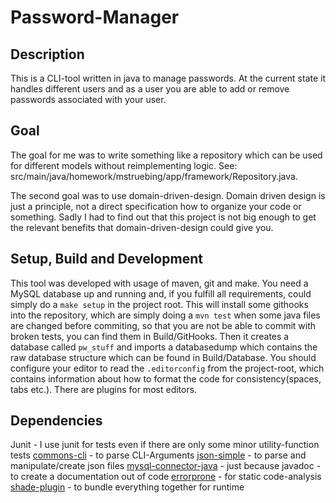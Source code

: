 # Password-Manager

## Description
This is a CLI-tool written in java to manage passwords.
At the current state it handles different users and as a user you are able
to add or remove passwords associated with your user.

## Goal
The goal for me was to write something like a repository which can be used
for different models without reimplementing logic.
See: src/main/java/homework/mstruebing/app/framework/Repository.java.

The second goal was to use domain-driven-design.
Domain driven design is just a principle, not a direct specification how to organize
your code or something. Sadly I had to find out that this project is not big enough
to get the relevant benefits that domain-driven-design could give you.

## Setup, Build and Development
This tool was developed with usage of maven, git and make.
You need a MySQL database up and running and, if you fulfill
all requirements, could simply do a `make setup` in the project
root. This will install some githooks into the repository,
which are simply doing a `mvn test` when some java files are
changed before commiting, so that you are not be able
to commit with broken tests, you can find them in Build/GitHooks.
Then it creates a database called `pw_stuff` and imports a databasedump which
contains the raw database structure which can be found in Build/Database.
You should configure your editor to read the `.editorconfig`
from the project-root, which contains information about how to
format the code for consistency(spaces, tabs etc.). There are plugins for most editors.

## Dependencies
Junit - I use junit for tests even if there are only some minor utility-function tests
[commons-cli](https://commons.apache.org/proper/commons-cli/) - to parse CLI-Arguments
[json-simple](https://code.google.com/archive/p/json-simple/) - to parse and manipulate/create json files
[mysql-connector-java](https://mvnrepository.com/artifact/mysql/mysql-connector-java) - just because
javadoc - to create a documentation out of code
[errorprone](http://errorprone.info/) - for static code-analysis
[shade-plugin](https://maven.apache.org/plugins/maven-shade-plugin/) - to bundle everything together for runtime
